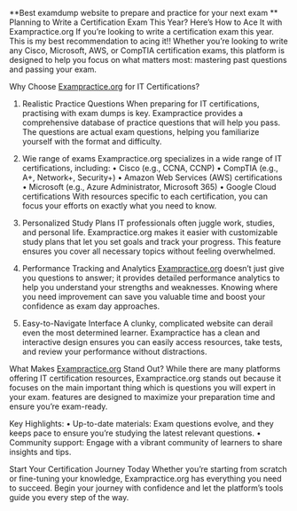 **Best examdump website to prepare and practice for your next exam
**
Planning to Write a Certification Exam This Year? Here’s How to Ace It with Exampractice.org
If you’re looking to write a certification exam this year. This is my best recommendation to acing it!! 
Whether you’re looking to write any Cisco, Microsoft, AWS, or CompTIA certification exams, this platform is designed to help you focus on what matters most: mastering past questions and passing your exam.

Why Choose [Exampractice.org](http://exampractice.org/) for IT Certifications?
1. Realistic Practice Questions
When preparing for IT certifications, practising with exam dumps is key. Exampractice provides a comprehensive database of practice questions that will help you pass. The questions are actual exam questions, helping you familiarize yourself with the format and difficulty.

2. Wie range of exams 
Exampractice.org specializes in a wide range of IT certifications, including:
•	Cisco (e.g., CCNA, CCNP)
•	CompTIA (e.g., A+, Network+, Security+)
•	Amazon Web Services (AWS) certifications
•	Microsoft (e.g., Azure Administrator, Microsoft 365)
•	Google Cloud certifications
With resources specific to each certification, you can focus your efforts on exactly what you need to know.

3. Personalized Study Plans
IT professionals often juggle work, studies, and personal life. Exampractice.org makes it easier with customizable study plans that let you set goals and track your progress. This feature ensures you cover all necessary topics without feeling overwhelmed.

4. Performance Tracking and Analytics
[Exampractice.org](http://exampractice.org/) doesn’t just give you questions to answer; it provides detailed performance analytics to help you understand your strengths and weaknesses. Knowing where you need improvement can save you valuable time and boost your confidence as exam day approaches.

5. Easy-to-Navigate Interface
A clunky, complicated website can derail even the most determined learner. Exampractice has a clean and interactive design ensures you can easily access resources, take tests, and review your performance without distractions.

What Makes [Exampractice.org](http://exampractice.org/) Stand Out?
While there are many platforms offering IT certification resources, Exampractice.org stands out because it focuses on the main important thing which is questions you will expert in your exam. features are designed to maximize your preparation time and ensure you’re exam-ready.

Key Highlights:
•	Up-to-date materials: Exam questions evolve, and they keeps pace to ensure you’re studying the latest relevant questions.
•	Community support: Engage with a vibrant community of learners to share insights and tips.

Start Your Certification Journey Today
Whether you’re starting from scratch or fine-tuning your knowledge, Exampractice.org has everything you need to succeed. Begin your journey with confidence and let the platform’s tools guide you every step of the way.

